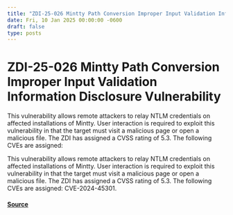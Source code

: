 ```yaml
---
title: "ZDI-25-026 Mintty Path Conversion Improper Input Validation Information Disclosure Vulnerability"
date: Fri, 10 Jan 2025 00:00:00 -0600
draft: false
type: posts
---
```

# ZDI-25-026 Mintty Path Conversion Improper Input Validation Information Disclosure Vulnerability





This vulnerability allows remote attackers to relay NTLM credentials on affected installations of Mintty. User interaction is required to exploit this vulnerability in that the target must visit a malicious page or open a malicious file. The ZDI has assigned a CVSS rating of 5.3. The following CVEs are assigned:

This vulnerability allows remote attackers to relay NTLM credentials on affected installations of Mintty. User interaction is required to exploit this vulnerability in that the target must visit a malicious page or open a malicious file. The ZDI has assigned a CVSS rating of 5.3. The following CVEs are assigned: CVE-2024-45301.

#### [Source](http://www.zerodayinitiative.com/advisories/ZDI-25-026/)


